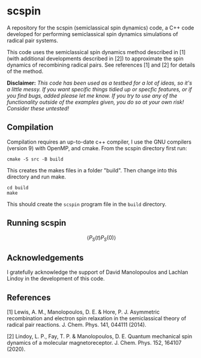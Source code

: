 # scspin
A repository for the scspin (semiclassical spin dynamics) code, a C++ code developed for performing semiclassical spin dynamics simulations of radical pair systems.

This code uses the semiclassical spin dynamics method described in [1] (with additional developments described in [2]) to approximate the spin dynamics of recombining radical pairs. See references [1] and [2] for details of the method.

**Disclaimer:** _This code has been used as a testbed for a lot of ideas, so it's a little messy. If you want specific things tidied up or specfic features, or if you find bugs, added please let me know. If you try to use any of the functionality outside of the examples given, you do so at your own risk! Consider these untested!_

## Compilation

Compilation requires an up-to-date c++ compiler, I use the GNU compilers (version 9) with OpenMP, and cmake. From the scspin directory first run:
```
cmake -S src -B build
```
This creates the makes files in a folder "build". Then change into this directory and run make.
```
cd build
make
```
This should create the `scspin` program file in the `build` directory.

## Running scspin

$$\langle P_S(t)P_S(0)\rangle$$

## Acknowledgements

I gratefully acknowledge the support of David Manolopoulos and Lachlan Lindoy in the development of this code.

## References
[1] Lewis, A. M., Manolopoulos, D. E. & Hore, P. J. Asymmetric recombination and electron spin relaxation in the semiclassical theory of radical pair reactions. J. Chem. Phys. 141, 044111 (2014).

[2] Lindoy, L. P., Fay, T. P. & Manolopoulos, D. E. Quantum mechanical spin dynamics of a molecular magnetoreceptor. J. Chem. Phys. 152, 164107 (2020).
